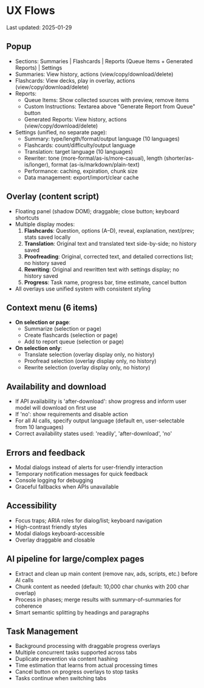 # UX Flows

Last updated: 2025-01-29


## Popup
- Sections: Summaries | Flashcards | Reports (Queue Items + Generated Reports) | Settings
- Summaries: View history, actions (view/copy/download/delete)
- Flashcards: View decks, play in overlay, actions (view/copy/download/delete)
- Reports:
  - Queue Items: Show collected sources with preview, remove items
  - Custom Instructions: Textarea above "Generate Report from Queue" button
  - Generated Reports: View history, actions (view/copy/download/delete)
- Settings (unified, no separate page):
  - Summary: type/length/format/output language (10 languages)
  - Flashcards: count/difficulty/output language
  - Translation: target language (10 languages)
  - Rewriter: tone (more-formal/as-is/more-casual), length (shorter/as-is/longer), format (as-is/markdown/plain-text)
  - Performance: caching, expiration, chunk size
  - Data management: export/import/clear cache


## Overlay (content script)
- Floating panel (shadow DOM); draggable; close button; keyboard shortcuts
- Multiple display modes:
  1. **Flashcards**: Question, options (A–D), reveal, explanation, next/prev; stats saved locally
  2. **Translation**: Original text and translated text side-by-side; no history saved
  3. **Proofreading**: Original, corrected text, and detailed corrections list; no history saved
  4. **Rewriting**: Original and rewritten text with settings display; no history saved
  5. **Progress**: Task name, progress bar, time estimate, cancel button
- All overlays use unified system with consistent styling

## Context menu (6 items)
- **On selection or page**:
  - Summarize (selection or page)
  - Create flashcards (selection or page)
  - Add to report queue (selection or page)
- **On selection only**:
  - Translate selection (overlay display only, no history)
  - Proofread selection (overlay display only, no history)
  - Rewrite selection (overlay display only, no history)


## Availability and download
- If API availability is 'after-download': show progress and inform user model will download on first use
- If 'no': show requirements and disable action
- For all AI calls, specify output language (default en, user-selectable from 10 languages)
- Correct availability states used: 'readily', 'after-download', 'no'

## Errors and feedback
- Modal dialogs instead of alerts for user-friendly interaction
- Temporary notification messages for quick feedback
- Console logging for debugging
- Graceful fallbacks when APIs unavailable

## Accessibility
- Focus traps; ARIA roles for dialog/list; keyboard navigation
- High-contrast friendly styles
- Modal dialogs keyboard-accessible
- Overlay draggable and closable

## AI pipeline for large/complex pages
- Extract and clean up main content (remove nav, ads, scripts, etc.) before AI calls
- Chunk content as needed (default: 10,000 char chunks with 200 char overlap)
- Process in phases; merge results with summary-of-summaries for coherence
- Smart semantic splitting by headings and paragraphs

## Task Management
- Background processing with draggable progress overlays
- Multiple concurrent tasks supported across tabs
- Duplicate prevention via content hashing
- Time estimation that learns from actual processing times
- Cancel button on progress overlays to stop tasks
- Tasks continue when switching tabs
